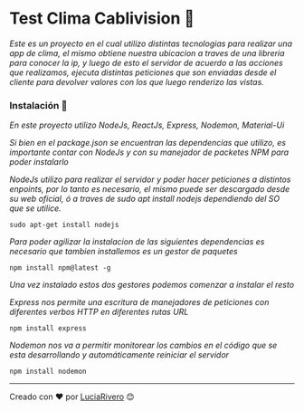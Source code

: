 # Test Clima Cablivision 🚀

_Este es un proyecto en el cual utilizo distintas tecnologias para realizar una app de clima, el mismo obtiene nuestra ubicacion a traves de una libreria para conocer la ip, y luego de esto el servidor de acuerdo a las acciones que realizamos, ejecuta distintas peticiones que son enviadas desde el cliente para devolver valores con los que luego renderizo las vistas._


### Instalación 🔧 

_En este proyecto utilizo NodeJs, ReactJs, Express, Nodemon, Material-Ui_

_Si bien en el package.json se encuentran las dependencias que utilizo, es importante contar con NodeJs y con su manejador de packetes NPM para poder instalarlo_

_NodeJs utilizo para realizar el servidor y poder hacer peticiones a distintos enpoints, por lo tanto es necesario, el mismo puede ser descargado desde su web oficial, ó a traves de sudo apt install nodejs dependiendo del SO que se utilice._

```
sudo apt-get install nodejs
```
_Para poder agilizar la instalacion de las siguientes dependencias es necesario que tambien installemos es un gestor de paquetes_

```
npm install npm@latest -g
```
_Una vez instalado estos dos gestores podemos comenzar a instalar el resto_

_Express nos permite una escritura de manejadores de peticiones con diferentes verbos HTTP en diferentes rutas URL_
```
npm install express
```
_Nodemon nos va a permitir monitorear los cambios en el código que se esta desarrollando y automáticamente reiniciar el servidor_
```
npm install nodemon
```


---
Creado con ❤️   por [LuciaRivero](https://github.com/LuciaRivero) 😊
